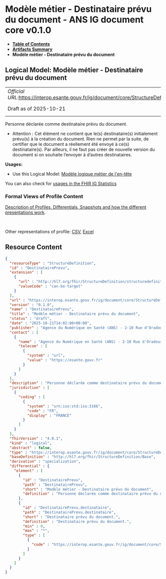 # Modèle métier - Destinataire prévu du document - ANS IG document core v0.1.0

* [**Table of Contents**](toc.md)
* [**Artifacts Summary**](artifacts.md)
* **Modèle métier - Destinataire prévu du document**

## Logical Model: Modèle métier - Destinataire prévu du document 

| | |
| :--- | :--- |
| *Official URL*:https://interop.esante.gouv.fr/ig/document/core/StructureDefinition/DestinatairePrevu | *Version*:0.1.0 |
| Draft as of 2025-10-21 | *Computable Name*:DestinatairePrevu |

 
Personne déclarée comme destinataire prévu du document. 
* Attention : Cet élément ne contient que le(s) destinataire(s) initialement prévu(s) à la création du document. Rien ne permet par la suite, de certifier que le document a réellement été envoyé à ce(s) destinataire(s). Par ailleurs, il ne faut pas créer de nouvelle version du document si on souhaite l’envoyer à d’autres destinataires.
 

**Usages:**

* Use this Logical Model: [Modèle logique métier de l'en-tête](StructureDefinition-EnteteDocument.md)

You can also check for [usages in the FHIR IG Statistics](https://packages2.fhir.org/xig/ans.document.fr.core|current/StructureDefinition/DestinatairePrevu)

### Formal Views of Profile Content

 [Description of Profiles, Differentials, Snapshots and how the different presentations work](http://build.fhir.org/ig/FHIR/ig-guidance/readingIgs.html#structure-definitions). 

 

Other representations of profile: [CSV](StructureDefinition-DestinatairePrevu.csv), [Excel](StructureDefinition-DestinatairePrevu.xlsx) 



## Resource Content

```json
{
  "resourceType" : "StructureDefinition",
  "id" : "DestinatairePrevu",
  "extension" : [
    {
      "url" : "http://hl7.org/fhir/StructureDefinition/structuredefinition-type-characteristics",
      "valueCode" : "can-be-target"
    }
  ],
  "url" : "https://interop.esante.gouv.fr/ig/document/core/StructureDefinition/DestinatairePrevu",
  "version" : "0.1.0",
  "name" : "DestinatairePrevu",
  "title" : "Modèle métier - Destinataire prévu du document",
  "status" : "draft",
  "date" : "2025-10-21T14:02:08+00:00",
  "publisher" : "Agence du Numérique en Santé (ANS) - 2-10 Rue d'Oradour-sur-Glane, 75015 Paris",
  "contact" : [
    {
      "name" : "Agence du Numérique en Santé (ANS) - 2-10 Rue d'Oradour-sur-Glane, 75015 Paris",
      "telecom" : [
        {
          "system" : "url",
          "value" : "https://esante.gouv.fr"
        }
      ]
    }
  ],
  "description" : "Personne déclarée comme destinataire prévu du document.\n- Attention : Cet élément ne contient que le(s) destinataire(s) initialement prévu(s) à la création du document. Rien ne permet par la suite, de certifier que le document a réellement été envoyé à ce(s) destinataire(s).\n Par ailleurs, il ne faut pas créer de nouvelle version du document si on souhaite l'envoyer à d'autres destinataires.",
  "jurisdiction" : [
    {
      "coding" : [
        {
          "system" : "urn:iso:std:iso:3166",
          "code" : "FR",
          "display" : "FRANCE"
        }
      ]
    }
  ],
  "fhirVersion" : "4.0.1",
  "kind" : "logical",
  "abstract" : false,
  "type" : "https://interop.esante.gouv.fr/ig/document/core/StructureDefinition/DestinatairePrevu",
  "baseDefinition" : "http://hl7.org/fhir/StructureDefinition/Base",
  "derivation" : "specialization",
  "differential" : {
    "element" : [
      {
        "id" : "DestinatairePrevu",
        "path" : "DestinatairePrevu",
        "short" : "Modèle métier - Destinataire prévu du document",
        "definition" : "Personne déclarée comme destinataire prévu du document.\n- Attention : Cet élément ne contient que le(s) destinataire(s) initialement prévu(s) à la création du document. Rien ne permet par la suite, de certifier que le document a réellement été envoyé à ce(s) destinataire(s).\n Par ailleurs, il ne faut pas créer de nouvelle version du document si on souhaite l'envoyer à d'autres destinataires."
      },
      {
        "id" : "DestinatairePrevu.destinataire",
        "path" : "DestinatairePrevu.destinataire",
        "short" : "Destinataire prévu du document.",
        "definition" : "Destinataire prévu du document.",
        "min" : 0,
        "max" : "*",
        "type" : [
          {
            "code" : "https://interop.esante.gouv.fr/ig/document/core/StructureDefinition/PersonneStructure"
          }
        ]
      }
    ]
  }
}

```
